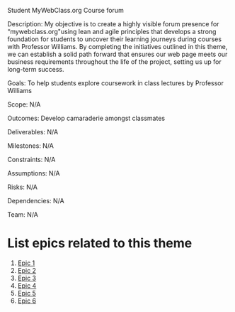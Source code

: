 Student MyWebClass.org Course forum

Description: My objective is to create a highly visible forum presence for “mywebclass.org"using lean and agile principles that develops a strong foundation for students to uncover their learning journeys during courses with Professor Williams. By completing the initiatives outlined in this theme, we can establish a solid path forward that ensures our web page meets our business requirements throughout the life of the project, setting us up for long-term success.

Goals: To help students explore coursework in class lectures by Professor Williams

Scope: N/A

Outcomes: Develop camaraderie amongst classmates

Deliverables: N/A

Milestones: N/A

Constraints: N/A

Assumptions: N/A

Risks: N/A

Dependencies: N/A

Team: N/A

# List epics related to this theme
1. [Epic 1](documentation/templates/theme/initiatives/epics/epic_template.md)
2. [Epic 2](documentation/templates/theme/initiatives/epics/epic_template.md)
3. [Epic 3](documentation/templates/theme/initiatives/epics/epic_template.md)
4. [Epic 4](documentation/templates/theme/initiatives/epics/epic_template.md)
5. [Epic 5](documentation/templates/theme/initiatives/epics/epic_template.md)
6. [Epic 6](documentation/templates/theme/initiatives/epics/epic_template.md)
